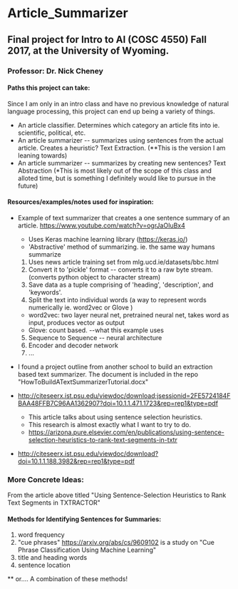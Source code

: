 # Article_Summarizer

## Final project for Intro to AI (COSC 4550) Fall 2017, at the University of Wyoming.

### Professor: Dr. Nick Cheney

#### Paths this project can take:
Since I am only in an intro class and have no previous knowledge of natural language processing, this project can end up being a variety of things.
* An article classifier. Determines which category an article fits into ie. scientific, political, etc.
* An article summarizer -- summarizes using sentences from the actual article. Creates a heuristic? Text Extraction. (**This is the version I am leaning towards)
* An article summarizer -- summarizes by creating new sentences? Text Abstraction (*This is most likely out of the scope of this class and alloted time, but is something I definitely would like to pursue in the future)


#### Resources/examples/notes used for inspiration:

* Example of text summarizer that creates a one sentence summary of an article. 
https://www.youtube.com/watch?v=ogrJaOIuBx4
  * Uses Keras machine learning library (https://keras.io/)
  * 'Abstractive' method of summarizing. ie. the same way humans summarize
  
  1. Uses news article training set from mlg.ucd.ie/datasets/bbc.html
  2. Convert it to 'pickle' format -- converts it to a raw byte stream. (converts python object to character stream)
  3. Save data as a tuple comprising of 'heading', 'description', and 'keywords'.
  4. Split the text into individual words (a way to represent words numerically ie. word2vec or Glove )
    - word2vec: two layer neural net, pretrained neural net, takes word as input, produces vector as output
    - Glove: count based. --what this example uses
  5. Sequence to Sequence -- neural architecture
  6. Encoder and decoder network
  7. ...
  
* I found a project outline from another school to build an extraction based text summarizer. The document is included in the repo "HowToBuildATextSummarizerTutorial.docx"
* http://citeseerx.ist.psu.edu/viewdoc/download;jsessionid=2FE5724184FBAA48FFB7C96AA1362907?doi=10.1.1.471.1723&rep=rep1&type=pdf
  * This article talks about using sentence selection heuristics.
  * This research is almost exactly what I want to try to do.
  * https://arizona.pure.elsevier.com/en/publications/using-sentence-selection-heuristics-to-rank-text-segments-in-txtr
  
* http://citeseerx.ist.psu.edu/viewdoc/download?doi=10.1.1.188.3982&rep=rep1&type=pdf

### More Concrete Ideas:

From the article above titled "Using Sentence-Selection Heuristics to Rank Text Segments in TXTRACTOR"

#### Methods for Identifying Sentences for Summaries:
1. word frequency
2. "cue phrases" https://arxiv.org/abs/cs/9609102 is a study on "Cue Phrase Classification Using Machine Learning"
3. title and heading words
4. sentence location

  ** or.... A combination of these methods!





